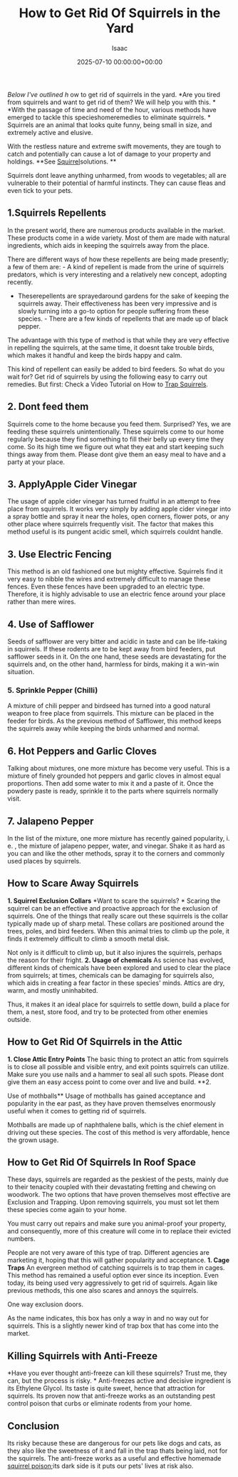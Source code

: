 ﻿---
title: How to Get Rid Of Squirrels in the Yard
description: Below I've outlined h ow to get rid of squirrels in the yard. Are you tired from squirrels and want to get rid of them? We will help you with this.
slug: /how-to-get-rid-of-squirrels-in-the-yard/
date: 2025-07-10 00:00:00+00:00
lastmod: 2025-07-10 00:00:00+03:00
author: Isaac
categories:

- Guide

- Squirrels
tags:

- guide

- rid

- squirrel
layout: post
---

*Below I've outlined h* ow to get rid of squirrels in the yard. *Are you tired from squirrels and want to get rid of them? We will help you with this. * *With the passage of time and need of the hour, various methods have emerged to tackle this specieshomeremedies to eliminate squirrels. * Squirrels are an animal that looks quite funny, being small in size, and extremely active and elusive.

With the restless nature and extreme swift movements, they are tough to catch and potentially can cause a lot of damage to your property and holdings. **See [Squirrel](https://pestpolicy.com/do-squirrels-attack-humans/)solutions. **

Squirrels dont leave anything unharmed, from woods to vegetables; all are vulnerable to their potential of harmful instincts. They can cause fleas and even tick to your pets.

##  1.Squirrels Repellents

In the present world, there are numerous products available in the market. These products come in a wide variety. Most of them are made with natural ingredients, which aids in keeping the squirrels away from the place.

There are different ways of how these repellents are being made presently; a few of them are: - A kind of repellent is made from the urine of squirrels predators, which is very interesting and a relatively new concept, adopting recently.

- Theserepellents are sprayedaround gardens for the sake of keeping the squirrels away. Their effectiveness has been very impressive and is slowly turning into a go-to option for people suffering from these species. - There are a few kinds of repellents that are made up of black pepper.

The advantage with this type of method is that while they are very effective in repelling the squirrels, at the same time, it doesnt take trouble birds, which makes it handful and keep the birds happy and calm.

This kind of repellent can easily be added to bird feeders. So what do you wait for? Get rid of squirrels by using the following easy to carry out remedies. But first: Check a Video Tutorial on How to [Trap Squirrels](http://ipm.ucanr.edu/PMG/PESTNOTES/pn7438.html).

##  2. Dont feed them

Squirrels come to the home because you feed them. Surprised? Yes, we are feeding these squirrels unintentionally. These squirrels come to our home regularly because they find something to fill their belly up every time they come. So its high time we figure out what they eat and start keeping such things away from them. Please dont give them an easy meal to have and a party at your place.

##  3. ApplyApple Cider Vinegar

The usage of apple cider vinegar has turned fruitful in an attempt to free place from squirrels. It works very simply by adding apple cider vinegar into a spray bottle and spray it near the holes, open corners, flower pots, or any other place where squirrels frequently visit. The factor that makes this method useful is its pungent acidic smell, which squirrels couldnt handle.

##  3. Use Electric Fencing

This method is an old fashioned one but mighty effective. Squirrels find it very easy to nibble the wires and extremely difficult to manage these fences. Even these fences have been upgraded to an electric type. Therefore, it is highly advisable to use an electric fence around your place rather than mere wires.

##  4. Use of Safflower

Seeds of safflower are very bitter and acidic in taste and can be life-taking in squirrels. If these rodents are to be kept away from bird feeders, put safflower seeds in it. On the one hand, these seeds are devastating for the squirrels and, on the other hand, harmless for birds, making it a win-win situation.

###  5. Sprinkle Pepper (Chilli)

A mixture of chili pepper and birdseed has turned into a good natural weapon to free place from squirrels. This mixture can be placed in the feeder for birds. As the previous method of Safflower, this method keeps the squirrels away while keeping the birds unharmed and normal.

##  6. Hot Peppers and Garlic Cloves

Talking about mixtures, one more mixture has become very useful. This is a mixture of finely grounded hot peppers and garlic cloves in almost equal proportions. Then add some water to mix it and a paste of it. Once the powdery paste is ready, sprinkle it to the parts where squirrels normally visit.

##  7. Jalapeno Pepper

In the list of the mixture, one more mixture has recently gained popularity, i. e. , the mixture of jalapeno pepper, water, and vinegar. Shake it as hard as you can and like the other methods, spray it to the corners and commonly used places by squirrels.

##  How to Scare Away Squirrels

**1. Squirrel Exclusion Collars** *Want to scare the squirrels? * Scaring the squirrel can be an effective and proactive approach for the exclusion of squirrels. One of the things that really scare out these squirrels is the collar typically made up of sharp metal. These collars are positioned around the trees, poles, and bird feeders. When this animal tries to climb up the pole, it finds it extremely difficult to climb a smooth metal disk.

Not only is it difficult to climb up, but it also injures the squirrels, perhaps the reason for their fright. **2. Usage of chemicals** As science has evolved, different kinds of chemicals have been explored and used to clear the place from squirrels; at times, chemicals can be damaging for squirrels also, which aids in creating a fear factor in these species' minds. Attics are dry, warm, and mostly uninhabited.

Thus, it makes it an ideal place for squirrels to settle down, build a place for them, a nest, store food, and try to be protected from other enemies outside.

##  How to Get Rid Of Squirrels in the Attic

**1. Close Attic Entry Points** The basic thing to protect an attic from squirrels is to close all possible and visible entry, and exit points squirrels can utilize. Make sure you use nails and a hammer to seal all such spots. Please dont give them an easy access point to come over and live and build. **2.

Use of mothballs** Usage of mothballs has gained acceptance and popularity in the ear past, as they have proven themselves enormously useful when it comes to getting rid of squirrels.

Mothballs are made up of naphthalene balls, which is the chief element in driving out these species. The cost of this method is very affordable, hence the grown usage.

##  How to Get Rid Of Squirrels In Roof Space

These days, squirrels are regarded as the peskiest of the pests, mainly due to their tenacity coupled with their devastating fretting and chewing on woodwork. The two options that have proven themselves most effective are Exclusion and Trapping. Upon removing squirrels, you must sot let them these species come again to your home.

You must carry out repairs and make sure you animal-proof your property, and consequently, more of this creature will come in to replace their evicted numbers.

People are not very aware of this type of trap. Different agencies are marketing it, hoping that this will gather popularity and acceptance. **1. Cage Traps** An evergreen method of catching squirrels is to trap them in cages. This method has remained a useful option ever since its inception. Even today, its being used very aggressively to get rid of squirrels. Again like previous methods, this one also scares and annoys the squirrels.

One way exclusion doors.

As the name indicates, this box has only a way in and no way out for squirrels. This is a slightly newer kind of trap box that has come into the market.

##  Killing Squirrels with Anti-Freeze

*Have you ever thought anti-freeze can kill these squirrels? Trust me, they can, but the process is risky. * Anti-freezes active and decisive ingredient is its Ethylene Glycol. Its taste is quite sweet, hence that attraction for squirrels. Its proven now that anti-freeze works as an outstanding pest control poison that curbs or eliminate rodents from your home.

##  Conclusion

Its risky because these are dangerous for our pets like dogs and cats, as they also like the sweetness of it and fall in the trap thats being laid, not for the squirrels. The anti-freeze works as a useful and effective homemade [squirrel poison](https://pestpolicy.com/best-poison-for-squirrels/);its dark side is it puts our pets' lives at risk also.

